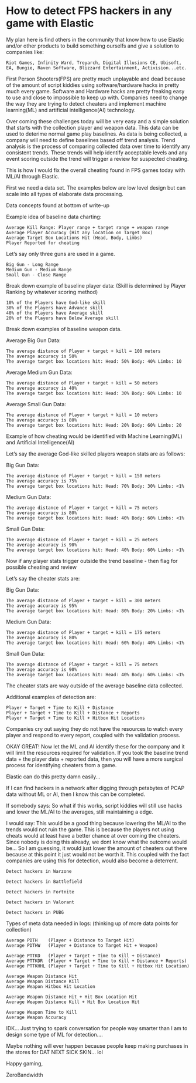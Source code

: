 # How to detect FPS hackers in any game with Elastic 

My plan here is find others in the community that know how to use Elastic and/or other products to build something ourselfs and give a solution to companies like:
```
Riot Games, Infinity Ward, Treyarch, Digital Illusions CE, Ubisoft, EA, Bungie, Raven Software, Blizzard Entertainment, Activision...etc.
```
First Person Shooters(FPS) are pretty much unplayable and dead because of the amount of script kiddies using software/hardware hacks in pretty much every game.  Software and Hardware hacks are pretty freaking easy to use and close to impossible to keep up with. Companies need to change the way they are trying to detect cheaters and implement machine learning(ML) and artificial intelligence(AI) technology. 

Over coming these challenges today will be very easy and a simple solution that starts with the collection player and weapon data.  This data can be used to deterime normal game play baselines.  As data is being collected, a company will need to define baselines based off trend analysis. Trend analysis is the process of comparing collected data over time to identify any consistent trends. These trends will help identify acceptable levels and any event scoring outside the trend will trigger a review for suspected cheating.

This is how I would fix the overall cheating found in FPS games today with ML/AI through Elastic.

First we need a data set. The examples below are low level design but can scale into all types of elaborate data processing.

Data concepts found at bottom of write-up

Example idea of baseline data charting:
```
Average Kill Range: Player range + target range + weapon range
Average Player Accuracy (Hit any location on Target Box)
Average Target Box Locations Hit (Head, Body, Limbs)
Player Reported for cheating
```

Let’s say only three guns are used in a game.
```
Big Gun - Long Range
Medium Gun - Medium Range
Small Gun - Close Range
```
Break down example of baseline player data:
(Skill is determined by Player Ranking by whatever scoring method)
```
10% of the Players have God-like skill
30% of the Players have Advance skill
40% of the Players have Average skill
20% of the Players have Below Average skill
```
Break down examples of baseline weapon data.

Average Big Gun Data:
```
The average distance of Player + target + kill = 100 meters
The average accuracy is 50%
The average target box locations hit: Head: 50% Body: 40% Limbs: 10
```
Average Medium Gun Data:
```
The average distance of Player + target + kill = 50 meters
The average accuracy is 40%
The average target box locations hit: Head: 30% Body: 60% Limbs: 10
```
Average Small Gun Data:
```
The average distance of Player + target + kill = 10 meters
The average accuracy is 80%
The average target box locations hit: Head: 20% Body: 60% Limbs: 20
```
Example of how cheating would be identified with Machine Learning(ML) and Artificial Intelligence(AI)

Let’s say the average God-like skilled players weapon stats are as follows:

Big Gun Data:
```
The average distance of Player + target + kill = 150 meters
The average accuracy is 75%
The average target box locations hit: Head: 70% Body: 30% Limbs: <1%
```
Medium Gun Data:
```
The average distance of Player + target + kill = 75 meters
The average accuracy is 80%
The average target box locations hit: Head: 40% Body: 60% Limbs: <1%
```
Small Gun Data:
```
The average distance of Player + target + kill = 25 meters
The average accuracy is 90%
The average target box locations hit: Head: 40% Body: 60% Limbs: <1%
```
Now if any player stats trigger outside the trend baseline - then flag for possible cheating and review

Let’s say the cheater stats are:

Big Gun Data:
```
The average distance of Player + target + kill = 300 meters
The average accuracy is 95%
The average target box locations hit: Head: 80% Body: 20% Limbs: <1%
```
Medium Gun Data:
```
The average distance of Player + target + kill = 175 meters
The average accuracy is 80%
The average target box locations hit: Head: 60% Body: 40% Limbs: <1%
```
Small Gun Data:
```
The average distance of Player + target + kill = 75 meters
The average accuracy is 90%
The average target box locations hit: Head: 40% Body: 60% Limbs: <1%
```
The cheater stats are way outside of the average baseline data collected.

Additional examples of detection are:
```
Player + Target + Time to Kill + Distance
Player + Target + Time to Kill + Distance + Reports
Player + Target + Time to Kill + Hitbox Hit Locations
```
Companies cry out saying they do not have the resources to watch every player and respond to every report, coupled with the validation process.

OKAY GREAT!  Now let the ML and AI identify these for the company and it will limit the resources required for validation. 
If you took the baseline trend data + the player data + reported data, then you will have a more surgical process for identifying cheaters from a game.

Elastic can do this pretty damn easily...

If I can find hackers in a network after digging through petabytes of PCAP data without ML or AI, then I know this can be completed. 


If somebody says:
So what if this works, script kiddies will still use hacks and lower the ML/AI to the averages, still maintaining a edge. 

I would say:
This would be a good thing because lowering the ML/AI to the trends would not ruin the game. This is because the players not using cheats would at least have a better chance at over coming the cheaters. Since nobody is doing this already, we dont know what the outcome would be... So I am guessing, it would just lower the amount of cheaters out there because at this point it just would not be worth it. This coupled with the fact companies are using this for detection, would also become a deterrent.

```
Detect hackers in Warzone

Detect hackers in Battlefield

Detect hackers in Fortnite 

Detect hackers in Valorant

Detect hackers in PUBG

```

Types of meta data needed in logs: (thinking up of more data points for collection)

```
Average PDTH    (Player + Distance to Target Hit)
Average PDTHW   (Player + Distance to Target Hit + Weapon)
 
Average PTTKD   (Player + Target + Time to Kill + Distance)
Average PTTKDR  (Player + Target + Time to Kill + Distance + Reports)
Average PTTKHHL (Player + Target + Time to Kill + Hitbox Hit Location)

Average Weapon Distance Hit
Average Weapon Distance Kill
Average Weapon Hitbox Hit Location

Average Weapon Distance Hit + Hit Box Location Hit
Average Weapon Distance Kill + Hit Box Location Hit

Average Weapon Time to Kill
Average Weapon Accuracy

```
IDK... Just trying to spark conversation for people way smarter than I am to design some type of ML for detection....

Maybe nothing will ever happen because people keep making purchases in the stores for DAT NEXT SICK SKIN... lol

Happy gaming,

ZeroBandwidth
